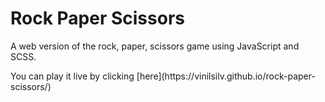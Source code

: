 # Rock Paper Scissors
<p>A web version of the rock, paper, scissors game using JavaScript and SCSS.</p>
<p>You can play it live by clicking [here](https://vinilsilv.github.io/rock-paper-scissors/)</p>
